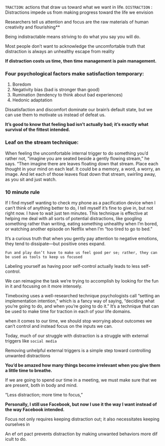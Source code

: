 `TRACTION`: actions that draw us toward what we want in life.
`DISTRACTION` : Distractions impede us from making progress toward the life we envision

Researchers tell us
attention and focus are the raw materials of human creativity and
flourishing\*\*

Being indistractable means striving to do what
you say you will do.

Most people don’t want to acknowledge the uncomfortable truth that
distraction is always an unhealthy escape from reality

**If distraction costs us time, then time
management is pain management.**

### Four psychological factors make satisfaction temporary:

1. Boredom
2. Negativity bias (bad is stronger than good)
3. Rumination (tendency to think about bad experiences)
4. Hedonic adaptation

Dissatisfaction and discomfort dominate our
brain’s default state, but we can use them to
motivate us instead of defeat us.

**It’s good to know that feeling bad isn’t actually
bad; it’s exactly what survival of the fittest
intended.**

### Leaf on the stream technique:

When feeling the uncomfortable internal trigger to do something
you’d rather not, “imagine you are seated beside a gently flowing
stream,” he says. “Then imagine there are leaves floating down that
stream. Place each thought in your mind on each leaf. It could be a
memory, a word, a worry, an image. And let each of those leaves float
down that stream, swirling away, as you sit and just watch.

### 10 minute rule

If I find myself wanting to check
my phone as a pacification device when I can’t think of anything better
to do, I tell myself it’s fine to give in, but not right now. I have to wait
just ten minutes. This technique is effective at helping me deal with all
sorts of potential distractions, like googling something rather than
writing, eating something unhealthy when I’m bored, or watching
another episode on Netflix when I’m “too tired to go to bed.”

It’s a curious truth
that when you gently pay attention to negative emotions, they tend to
dissipate—but positive ones expand.

`Fun and play don’t have to make us feel good per
se; rather, they can be used as tools to keep us
focused`

Labeling yourself as having poor self-control actually leads to less self-control.

We can reimagine the task we’re
trying to accomplish by looking for the fun in it and focusing on it more
intensely.

Timeboxing uses a well-researched technique
psychologists call “setting an implementation intention,” which is a
fancy way of saying, “deciding what you’re going to do, and when
you’re going to do it.” It’s a technique that can be used to make time for
traction in each of your life domains.

when it comes to our time, we
should stop worrying about outcomes we can’t control and instead focus
on the inputs we can.

Today, much of our struggle with distraction is a
struggle with external triggers like `social media`

Removing unhelpful external triggers is a simple step toward
controlling unwanted distractions

**You’d be amazed how many things become
irrelevant when you give them a little time to
breathe.**

If we are going to spend our time in a meeting, we
must make sure that we are present, both in body
and mind.

“Less distraction; more time to focus,”

**Personally, I still use Facebook, but now I use it the way I want
instead of the way Facebook intended.**

Focus not only requires keeping distraction out; it also necessitates keeping ourselves in

An ef ort pact prevents distraction by making
unwanted behaviors more dif icult to do.
